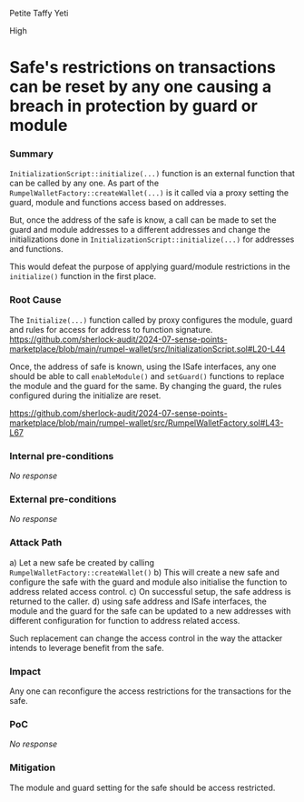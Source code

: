 Petite Taffy Yeti

High

# Safe's restrictions on transactions can be reset by any one causing a breach in protection by guard or module

### Summary

`InitializationScript::initialize(...)` function is an external function that can be called by any one. As part of the `RumpelWalletFactory::createWallet(...)` is it called via a proxy setting the guard, module and functions access based on addresses.

But, once the address of the safe is know, a call can be made to set the guard and module addresses to a different addresses
and change the initializations done in `InitializationScript::initialize(...)` for addresses and functions.

This would defeat the purpose of applying guard/module restrictions in the `initialize()` function in the first place.



### Root Cause

The `Initialize(...)` function called by proxy configures the module, guard and rules for access for address to function signature.
https://github.com/sherlock-audit/2024-07-sense-points-marketplace/blob/main/rumpel-wallet/src/InitializationScript.sol#L20-L44

Once, the address of safe is known, using the ISafe interfaces, any one should be able to call `enableModule()` and `setGuard()` functions to replace the module and the guard for the same. By changing the guard, the rules configured during the initialize are reset.

https://github.com/sherlock-audit/2024-07-sense-points-marketplace/blob/main/rumpel-wallet/src/RumpelWalletFactory.sol#L43-L67


### Internal pre-conditions

_No response_

### External pre-conditions

_No response_

### Attack Path
a) Let a new safe be created by calling `RumpelWalletFactory::createWallet()` 
b) This will create a new safe and configure the safe with the guard and module also initialise the function to address related access control.
c) On successful setup, the safe address is returned to the caller.
d) using safe address and ISafe interfaces, the module and the guard for the safe can be updated to a new addresses with different configuration for function to address related access.

Such replacement can change the access control in the way the attacker intends to leverage benefit from the safe.


### Impact

Any one can reconfigure the access restrictions for the transactions for the safe. 

### PoC

_No response_

### Mitigation

The module and guard setting for the safe should be access restricted.